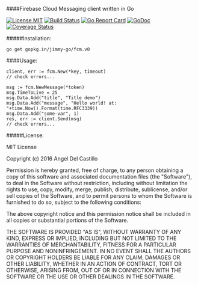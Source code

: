 ####Firebase Cloud Messaging client written in Go

[![License MIT](https://img.shields.io/npm/l/express.svg)](http://opensource.org/licenses/MIT)
[![Build Status](https://travis-ci.org/jimmy-go/fcm.svg?branch=master)](https://travis-ci.org/jimmy-go/fcm)
[![Go Report Card](https://goreportcard.com/badge/github.com/jimmy-go/fcm)](https://goreportcard.com/report/github.com/jimmy-go/fcm)
[![GoDoc](http://godoc.org/github.com/jimmy-go/fcm?status.png)](http://godoc.org/github.com/jimmy-go/fcm)
[![Coverage Status](https://coveralls.io/repos/github/jimmy-go/fcm/badge.svg?branch=master)](https://coveralls.io/github/jimmy-go/fcm?branch=master)

#####Installation:
```
go get gopkg.in/jimmy-go/fcm.v0
```

####Usage:
```
client, err := fcm.New(*key, timeout)
// check errors...

msg := fcm.NewMessage(*token)
msg.TimeToLive = 25
msg.Data.Add("title", "Title demo")
msg.Data.Add("message", "Hello world! at: "+time.Now().Format(time.RFC3339))
msg.Data.Add("some-var", 1)
res, err := client.Send(msg)
// check errors...
```

#####License:

MIT License

Copyright (c) 2016 Angel Del Castillo

Permission is hereby granted, free of charge, to any person obtaining a copy
of this software and associated documentation files (the "Software"), to deal
in the Software without restriction, including without limitation the rights
to use, copy, modify, merge, publish, distribute, sublicense, and/or sell
copies of the Software, and to permit persons to whom the Software is
furnished to do so, subject to the following conditions:

The above copyright notice and this permission notice shall be included in all
copies or substantial portions of the Software.

THE SOFTWARE IS PROVIDED "AS IS", WITHOUT WARRANTY OF ANY KIND, EXPRESS OR
IMPLIED, INCLUDING BUT NOT LIMITED TO THE WARRANTIES OF MERCHANTABILITY,
FITNESS FOR A PARTICULAR PURPOSE AND NONINFRINGEMENT. IN NO EVENT SHALL THE
AUTHORS OR COPYRIGHT HOLDERS BE LIABLE FOR ANY CLAIM, DAMAGES OR OTHER
LIABILITY, WHETHER IN AN ACTION OF CONTRACT, TORT OR OTHERWISE, ARISING FROM,
OUT OF OR IN CONNECTION WITH THE SOFTWARE OR THE USE OR OTHER DEALINGS IN THE
SOFTWARE.

